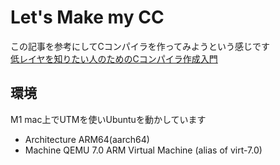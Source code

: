 # Let's Make my CC

この記事を参考にしてCコンパイラを作ってみようという感じです  
[低レイヤを知りたい人のためのCコンパイラ作成入門](https://www.sigbus.info/compilerbook#c%E3%81%A8%E3%81%9D%E3%82%8C%E3%81%AB%E5%AF%BE%E5%BF%9C%E3%81%99%E3%82%8B%E3%82%A2%E3%82%BB%E3%83%B3%E3%83%96%E3%83%A9)


## 環境
M1 mac上でUTMを使いUbuntuを動かしています  
- Architecture ARM64(aarch64)  
- Machine QEMU 7.0 ARM Virtual Machine (alias of virt-7.0)
